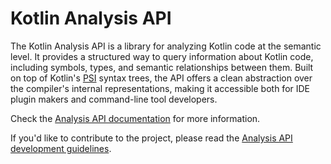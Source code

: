 # Kotlin Analysis API

The Kotlin Analysis API is a library for analyzing Kotlin code at the semantic level. It provides a structured way to query information
about Kotlin code, including symbols, types, and semantic relationships between them. Built on top of Kotlin's
[PSI](https://plugins.jetbrains.com/docs/intellij/psi.html) syntax trees, the API offers a clean abstraction over the compiler's internal
representations, making it accessible both for IDE plugin makers and command-line tool developers.

Check the [Analysis API documentation](https://kotl.in/analysis-api) for more information.

If you'd like to contribute to the project, please read the [Analysis API development guidelines](../docs/contribution-guide/index.md).